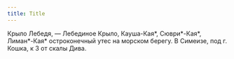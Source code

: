 ```yaml
---
title: Title
---
```


Крыло Лебедя, — Лебединое Крыло, Кауша-Кая*, Сюври*-Кая*, Лиман*-Кая*
остроконечный утес на морском берегу. В Симеизе, под г. Кошка, к З от скалы
Дива.
